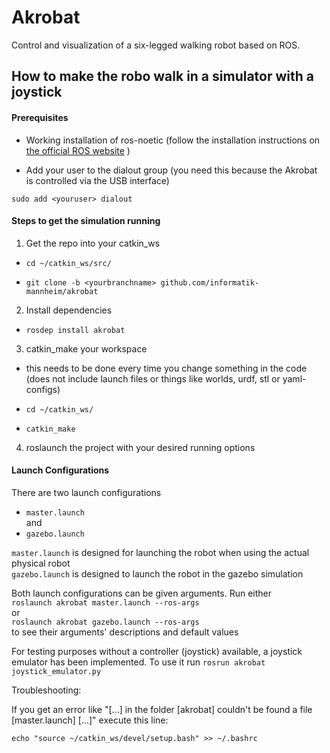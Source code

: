 # Akrobat

Control and visualization of a six-legged walking robot
based on ROS.

## How to make the robo walk in a simulator with a joystick

#### Prerequisites

- Working installation of ros-noetic (follow the installation instructions on [the official ROS website](http://wiki.ros.org/noetic/Installation/Ubuntu) )

- Add your user to the dialout group (you need this because the Akrobat is controlled via the USB interface)

`sudo add <youruser> dialout` 
 

#### Steps to get the simulation running

1. Get the repo into your catkin_ws

- `cd ~/catkin_ws/src/`

- `git clone -b <yourbranchname> github.com/informatik-mannheim/akrobat`

2. Install dependencies

- `rosdep install akrobat`

3. catkin_make your workspace

- this needs to be done every time you change something in the code (does not include launch files or things like worlds, urdf, stl or yaml-configs)

- `cd ~/catkin_ws/`

- `catkin_make`

4. roslaunch the project with your desired running options

#### Launch Configurations

There are two launch configurations

- `master.launch`\
and
- `gazebo.launch`

 `master.launch` is designed for launching the robot when using the actual physical robot\
 `gazebo.launch` is designed to launch the robot in the gazebo simulation

Both launch configurations can be given arguments. Run either\
`roslaunch akrobat master.launch --ros-args`\
or\
`roslaunch akrobat gazebo.launch --ros-args`\
to see their arguments' descriptions and default values


For testing purposes without a controller (joystick) available, a joystick emulator has been implemented. To use it run `rosrun akrobat joystick_emulator.py`


Troubleshooting:

If you get an error like "[...] in the folder [akrobat] couldn't be found a file [master.launch] [...]" execute this line:

`echo "source ~/catkin_ws/devel/setup.bash" >> ~/.bashrc`